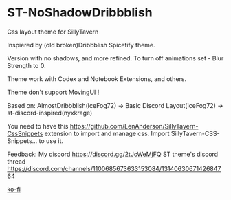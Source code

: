 # ST-NoShadowDribbblish
Css layout theme for SillyTavern 
 
Inspiered by (old broken)Dribbblish Spicetify theme.

Version with no shadows, and more refined. To turn off animations set - Blur Strength to 0.

Theme work with Codex and Notebook Extensions, and others.

Theme don't support MovingUI ! 

Based on: AlmostDribbblish(IceFog72) -> Basic Discord Layout(IceFog72) -> st-discord-inspired(nyxkrage)

You need to have this https://github.com/LenAnderson/SillyTavern-CssSnippets extension to import and manage css.
Import SillyTavern-CSS-Snippets... to use it.

Feedback:
My discord https://discord.gg/2tJcWeMjFQ 
ST theme's discord thread https://discord.com/channels/1100685673633153084/1314063067142684764

[ko-fi](https://ko-fi.com/icefog72)
